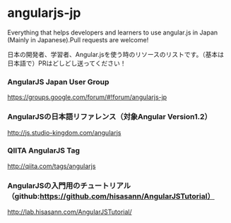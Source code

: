 # angularjs-jp
Everything that helps developers and learners to use angular.js in Japan (Mainly in Japanese).Pull requests are welcome!

日本の開発者、学習者、Angular.jsを使う時のリソースのリストです。（基本は日本語で）PRはどしどし送ってください！

### AngularJS Japan User Group 
https://groups.google.com/forum/#!forum/angularjs-jp

### AngularJSの日本語リファレンス（対象Angular Version1.2）
http://js.studio-kingdom.com/angularjs

### QIITA AngularJS Tag
http://qiita.com/tags/angularjs

### AngularJSの入門用のチュートリアル　（github:https://github.com/hisasann/AngularJSTutorial）
http://lab.hisasann.com/AngularJSTutorial/
